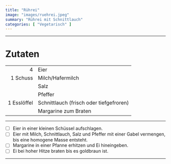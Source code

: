 ```yaml
---
title: "Rührei"
image: "images/ruehrei.jpeg"
summary: "Rührei mit Schnittlauch"
categories: [ "Vegetarisch" ]
---
```


---

# Zutaten

|             |                                         |
|------------:|:----------------------------------------|
|           4 | Eier                                    |
|    1 Schuss | Milch/Hafermilch                        |
|             | Salz                                    |
|             | Pfeffer                                 |
| 1 Esslöffel | Schnittlauch (frisch oder tiefgefroren) |
|             | Margarine zum Braten                    |

---

- [ ] Eier in einer kleinen Schüssel aufschlagen.
- [ ] Eier mit Milch, Schnittlauch, Salz und Pfeffer mit einer Gabel vermengen, bis eine homogene Masse entsteht.
- [ ] Margarine in einer Pfanne erhitzen und Ei hineingeben.
- [ ] Ei bei hoher Hitze braten bis es goldbraun ist.

---
